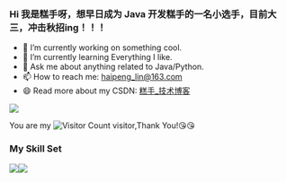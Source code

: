 ### Hi 我是糕手呀，想早日成为 Java 开发糕手的一名小选手，目前大三，冲击秋招ing！！！

- 🔭 I’m currently working on something cool.
- 🌱 I’m currently learning Everything I like.
- 💬 Ask me about anything related to Java/Python.
- 📫 How to reach me: haipeng_lin@163.com
- 😄 Read more about my CSDN: [糕手_技术博客](https://haipeng-lin.blog.csdn.net/)

![](https://github-readme-stats.vercel.app/api?username=wisdom-zhe&show_icons=true&theme=transparent)

You are my ![Visitor Count](https://profile-counter.glitch.me/wisdom-zhe/count.svg) visitor,Thank You!:kissing_heart::kissing_heart:

### My Skill Set

![](https://img.shields.io/badge/Java-ED8B00?style=for-the-badge&logo=openjdk&logoColor=white)![](https://img.shields.io/badge/Python-3776AB?style=for-the-badge&logo=python&logoColor=white)


